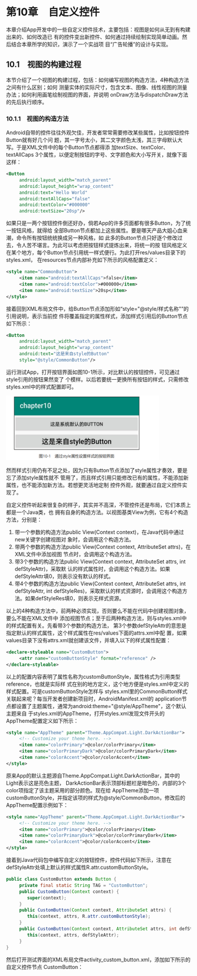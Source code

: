 
# 第10章　自定义控件

本章介绍App开发中的一些自定义控件技术，主要包括：视图是如何从无到有构建出来的、如何改造已 有的控件变出新控件、如何通过持续绘制实现简单动画。然后结合本章所学的知识，演示了一个实战项 目“广告轮播”的设计与实现。


## 10.1　视图的构建过程

本节介绍了一个视图的构建过程，包括：如何编写视图的构造方法，4种构造方法之间有什么区别；如何 测量实体的实际尺寸，包含文本、图像、线性视图的测量办法；如何利用画笔绘制视图的界面，并说明 onDraw方法与dispatchDraw方法的先后执行顺序。


### 10.1.1　视图的构造方法

Android自带的控件往往外观欠佳，开发者常常需要修改某些属性，比如按钮控件Button就有好几个问 题，其一字号太小，其二文字颜色太浅，其三字母默认大写。于是XML文件中的每个Button节点都得添 加textSize、textColor、textAllCaps 3个属性，以便定制按钮的字号、文字颜色和大小写开关，就像下面这样：

```xml
<Button
     android:layout_width="match_parent"
     android:layout_height="wrap_content"
     android:text="Hello World"
     android:textAllCaps="false"
     android:textColor="#000000"
     android:textSize="20sp"/>
```

如果只是一两个按钮控件倒还好办，倘若App的许多页面都有很多Button，为了统一按钮风格，就得给 全部Button节点都加上这些属性。要是哪天产品大姐心血来潮，命令所有按钮统统换成另一种风格，如 此多的Button节点只好逐个修改过去，令人苦不堪言。为此可以考虑把按钮样式提炼出来，将统一的按 钮风格定义在某个地方，每个Button节点引用统一样式便行。为此打开res/values目录下的styles.xml， 在resources节点内部补充如下所示的风格配置定义：

```xml
<style name="CommonButton">
     <item name="android:textAllCaps">false</item>
     <item name="android:textColor">#000000</item>
     <item name="android:textSize">20sp</item>
</style>
```

接着回到XML布局文件中，给Button节点添加形如“style="@style/样式名称"”的引用说明，表示当前控 件将覆盖指定的属性样式，添加样式引用后的Button节点如下所示：

```xml
<Button
     android:layout_width="match_parent"
     android:layout_height="wrap_content"
     android:text="这是来自style的Button"
     style="@style/CommonButton"/>
```


运行测试App，打开按钮界面如图10-1所示，对比默认的按钮控件，可见通过style引用的按钮果然变了 个模样。以后若要统一更换所有按钮的样式，只需修改styles.xml中的样式配置即可。

<img src="/androidImages/image-20230903165115829.png" alt="image-20230903165115829" style="zoom:80%;" />

然而样式引用仍有不足之处，因为只有Button节点添加了style属性才奏效，要是忘了添加style属性就不 管用了，而且样式引用只能修改已有的属性，不能添加新属性，也不能添加新方法。若想更灵活地定制 控件外观，就要通过自定义控件实现了。

自定义控件听起来很复杂的样子，其实并不高深，不管控件还是布局，它们本质上都是一个Java类，也 拥有自身的构造方法。以视图基类View为例，它有4个构造方法，分别是：

1. 带一个参数的构造方法public View(Context context)，在Java代码中通过new关键字创建视图对 象时，会调用这个构造方法。
2. 带两个参数的构造方法public View(Context context, AttributeSet attrs)，在XML文件中添加视图 节点时，会调用这个构造方法。
3. 带3个参数的构造方法public View(Context context, AttributeSet attrs, int defStyleAttr)，采取默 认的样式属性时，会调用这个构造方法。如果defStyleAttr填0，则表示没有默认的样式。
4. 带4个参数的构造方法public View(Context context, AttributeSet attrs, int defStyleAttr, int defStyleRes)，采取默认的样式资源时，会调用这个构造方法。如果defStyleRes填0，则表示无样式资源。

以上的4种构造方法中，前两种必须实现，否则要么不能在代码中创建视图对象，要么不能在XML文件中 添加视图节点；至于后两种构造方法，则与styles.xml中的样式配置有关。先看带3个参数的构造方法， 第3个参数defStyleAttr的意思是指定默认的样式属性，这个样式属性在res/values下面的attrs.xml中配 置，如果values目录下没有attrs.xml就创建该文件，并填入以下的样式属性配置：

```xml
<declare-styleable name="CustomButton">
     <attr name="customButtonStyle" format="reference" />
</declare-styleable>
```


以上的配置内容表明了属性名称为customButtonStyle，属性格式为引用类型reference，也就是实际样 式在别的地方定义，这个地方便是styles.xml中定义的样式配置。可是customButtonStyle怎样与 styles.xml里的CommonButton样式关联起来呢？每当开发者创建新项目时，AndroidManifest.xml的 application节点都设置了主题属性，通常为android:theme="@style/AppTheme"，这个默认主题来自 于styles.xml的AppTheme，打开styles.xml发现文件开头的AppTheme配置定义如下所示：

```xml
<style name="AppTheme" parent="Theme.AppCompat.Light.DarkActionBar">
     <!-- Customize your theme here. -->
     <item name="colorPrimary">@color/colorPrimary</item>
     <item name="colorPrimaryDark">@color/colorPrimaryDark</item>
     <item name="colorAccent">@color/colorAccent</item>
</style>
```

原来App的默认主题源自Theme.AppCompat.Light.DarkActionBar，其中的Light表示这是亮色主题， DarkActionBar表示顶部标题栏是暗色的，内部的3个color项指定了该主题采用的部分颜色。现在给 AppTheme添加一项customButtonStyle，并指定该项的样式为@style/CommonButton，修改后的 AppTheme配置示例如下：

```xml
<style name="AppTheme" parent="Theme.AppCompat.Light.DarkActionBar">
     <!-- Customize your theme here. -->
     <item name="colorPrimary">@color/colorPrimary</item>
     <item name="colorPrimaryDark">@color/colorPrimaryDark</item>
     <item name="colorAccent">@color/colorAccent</item>
</style>
```

接着到Java代码包中编写自定义的按钮控件，控件代码如下所示，注意在defStyleAttr处填上默认的样式属性R.attr.customButtonStyle。

```java
public class CustomButton extends Button {
     private final static String TAG = "CustomButton";
     public CustomButton(Context context) {
     	super(context);
     }
     public CustomButton(Context context, AttributeSet attrs) {
     	this(context, attrs, R.attr.customButtonStyle);
     }
     public CustomButton(Context context, AttributeSet attrs, int defStyleAttr) {
     	this(context, attrs, defStyleAttr);
     }
}
```

然后打开测试界面的XML布局文件activity_custom_button.xml，添加如下所示的自定义控件节点 CustomButton：

